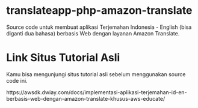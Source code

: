 # translateapp-php-amazon-translate
Source code untuk membuat aplikasi Terjemahan Indonesia - English (bisa diganti dua bahasa) berbasis Web dengan layanan Amazon Translate.

# Link Situs Tutorial Asli
<p> Kamu bisa mengunjungi situs tutorial asli sebelum menggunakan source code ini. </p>
https://awsdk.dwiay.com/docs/implementasi-aplikasi-terjemahan-id-en-berbasis-web-dengan-amazon-translate-khusus-aws-educate/
